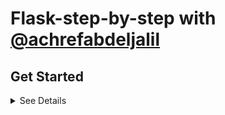 # Flask-step-by-step  with  [@achrefabdeljalil](https://www.linkedin.com/in/achref-abdeljalil-179aa5136)



## Get Started 
<details><summary>See Details</summary>
<p>
1. install [Python](https://www.python.org/downloads/)
2. 

</p>
</details>
